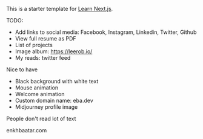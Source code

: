 This is a starter template for [Learn Next.js](https://nextjs.org/learn).


TODO:
- Add links to social media: Facebook, Instagram, Linkedin, Twitter, Github
- View full resume as PDF
- List of projects
- Image album: https://leerob.io/ 
- My reads: twitter feed


Nice to have
- Black background with white text
- Mouse animation
- Welcome animation
- Custom domain name: eba.dev
- Midjourney profile image



People don't read lot of text

enkhbaatar.com